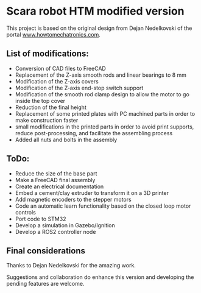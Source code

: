 # Scara robot HTM modified version

This project is based on the original design from Dejan Nedelkovski of the portal www.howtomechatronics.com.



## List of modifications:

- Conversion of CAD files to FreeCAD
- Replacement of the Z-axis smooth rods and linear bearings to 8 mm
- Modification of the Z-axis covers
- Modification of the Z-axis end-stop switch support
- Modification of the smooth rod clamp design to allow the motor to go inside the top cover
- Reduction of the final height
- Replacement of some printed plates with PC machined parts in order to make construction faster
- small modifications in the printed parts in order to avoid print supports, reduce post-processing, and facilitate the assembling process
- Added all nuts and bolts in the assembly

## ToDo:

- Reduce the size of the base part
- Make a FreeCAD final assembly
- Create an electrical documentation
- Embed a cement/clay extruder to transform it on a 3D printer
- Add magnetic encoders to the stepper motors
- Code an automatic learn functionality based on the closed loop motor controls
- Port code to STM32
- Develop a simulation in Gazebo/Ignition
- Develop a ROS2 controller node

## Final considerations

Thanks to Dejan Nedelkovski for the amazing work.

Suggestions and collaboration do enhance this version and developing the pending features are welcome.
